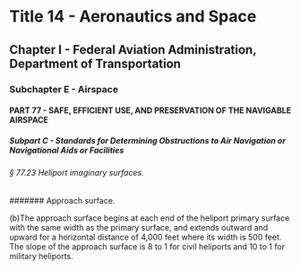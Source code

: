 
# Title 14 - Aeronautics and Space
## Chapter I - Federal Aviation Administration, Department of Transportation
### Subchapter E - Airspace
#### PART 77 - SAFE, EFFICIENT USE, AND PRESERVATION OF THE NAVIGABLE AIRSPACE
##### Subpart C - Standards for Determining Obstructions to Air Navigation or Navigational Aids or Facilities
###### § 77.23 Heliport imaginary surfaces.
####### Approach surface.

(b)The approach surface begins at each end of the heliport primary surface with the same width as the primary surface, and extends outward and upward for a horizontal distance of 4,000 feet where its width is 500 feet. The slope of the approach surface is 8 to 1 for civil heliports and 10 to 1 for military heliports.
